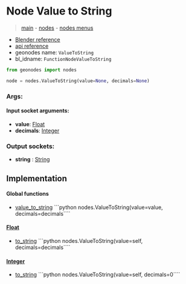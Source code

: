 # Node Value to String

> [main](../structure.md) - [nodes](nodes.md) - [nodes menus](nodes_menus.md)

- [Blender reference](https://docs.blender.org/manual/en/latest/modeling/geometry_nodes/text/value_to_string.html)
- [api reference](https://docs.blender.org/api/current/bpy.types.FunctionNodeValueToString.html)
- geonodes name: `ValueToString`
- bl_idname: `FunctionNodeValueToString`

```python
from geonodes import nodes

node = nodes.ValueToString(value=None, decimals=None)
```

### Args:

#### Input socket arguments:

- **value**: [Float](Float.md)
- **decimals**: [Integer](Integer.md)

### Output sockets:

- **string** : [String](String.md)

## Implementation

#### Global functions

 - [value_to_string](A.md#value_to_string) ```python nodes.ValueToString(value=value, decimals=decimals````
#### [Float](Float.md)

 - [to_string](Float.md#to_string) ```python nodes.ValueToString(value=self, decimals=decimals````
#### [Integer](Integer.md)

 - [to_string](Integer.md#to_string) ```python nodes.ValueToString(value=self, decimals=0````
